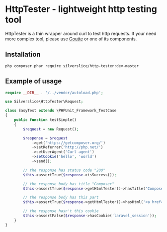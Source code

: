 # HttpTester - lightweight http testing tool

HttpTester is a thin wrapper around curl to test http requests. If your need more complex tool, please use
[Goutte](https://github.com/FriendsOfPHP/Goutte) or one of its components.


## Installation

`php composer.phar require silverslice/http-tester:dev-master`

## Example of usage
```php
require __DIR__ . '/../vendor/autoload.php';

use Silverslice\HttpTester\Request;

class EasyTest extends \PHPUnit_Framework_TestCase
{
    public function testSimple()
    {
        $request = new Request();

        $response = $request
            ->get('https://getcomposer.org/')
            ->setReferrer('http://php.net/')
            ->setUserAgent('Curl agent')
            ->setCookie('hello', 'world')
            ->send();

        // the response has status code "200"
        $this->assertTrue($response->isSuccess());

        // the response body has title "Composer"
        $this->assertTrue($response->getHtmlTester()->hasTitle('Composer'));

        // the response body has this part
        $this->assertTrue($response->getHtmlTester()->hasHtml('<a href="http://packagist.org/">Browse Packages</a>'));

        // the response hasn't this cookie
        $this->assertFalse($response->hasCookie('laravel_session'));
    }
}
```